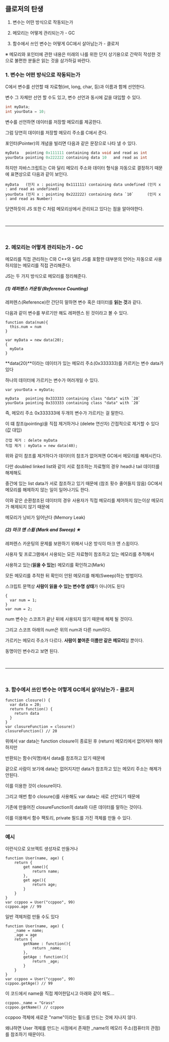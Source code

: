 ## 클로저의 탄생

1. 변수는 어떤 방식으로 작동되는가

2. 메모리는 어떻게 관리되는가 - GC

3. 함수에서 쓰인 변수는 어떻게 GC에서 살아남는가 - 클로저

※ 메모리와 포인터에 관한 내용은 미래의 나를 위한 단지 상기용으로 간략히 작성한 것으로 불편한 분들은 읽는 것을 삼가하길 바란다.

### 1. 변수는 어떤 방식으로 작동되는가

C에서 변수를 선언할 때 자료형(int, long, char, 등)과 이름과 함께 선언한다.

변수 그 자체만 선언 할 수도 있고, 변수 선언과 동시에 값을 대입할 수 있다.
```C
int myData;
int yourData = 10;
```
변수를 선언하면 데이터를 저장할 메모리를 제공한다.

그럼 당연히 데이터를 저장할 메모리 주소를 C에서 준다.

포인터(Pointer)의 개념을 빌리면 다음과 같은 문장으로 나타 낼 수 있다.

```C
myData   pointing 0x111111 containing data void and read as int
yourData pointing 0x222222 containing data 10   and read as int
```

하지만 자바스크립트는 C와 달리 메모리 주소와 데이터 형식을 자동으로 결정하기 때문에 표면상으로 다음과 같이 보인다.

```JS
myData   (인지 x : pointing 0x111111) containing data undefined (인지 x : and read as undefined)
yourData (인지 x : pointing 0x222222) containing data `10`      (인지 x : and read as Number)
```

당연하듯이 JS 또한 C 처럼 메모리상에서 관리되고 있다는 점을 알아야한다.

<br>

-------

<br>

### 2. 메모리는 어떻게 관리되는가 - GC

메모리를 직접 관리하는 C와 C++와 달리 JS를 포함한 대부분의 언어는 자동으로 사용하지않는 메모리를 직접 관리해준다.

JS는 두 가지 방식으로 메모리를 정리해준다.

##### (1) 레퍼렌스 카운팅 (Reference Counting)

레퍼렌스(Reference)란 간단히 말하면 변수 혹은 데이터를 **읽는 것**과 같다.

다음과 같이 변수를 부르기만 해도 레퍼렌스 된 것이라고 볼 수 있다.

```JS
function data(num){
  this.num = num
}

var myData = new data(20);
{
  myData
}
```
**data(20)**이라는 데이터가 있는 메모리 주소(0x333333)를 가르키는 변수 data가 있다

하나의 데이터에 가르키는 변수가 여러개일 수 있다.

```JS
var yourData = myData;

myData   pointing 0x333333 containing class "data" with `20`
yourData pointing 0x333333 containing class "data" with `20`
```
즉, 메모리 주소 0x333333에 두개의 변수가 가르키는 걸 말한다.

이 떄 참조(pointing)을 직접 제거하거나 (delete 연산자) 간접적으로 제거할 수 있다 (값 대입)
```JS
간접 제거 : delete myData
직접 제거 : myData = new data(40);
```
위와 같이 참조를 제거하다가 데이터의 참조가 없어져면 GC에서 메모리를 해제시킨다.

다만 doubled linked list와 같이 서로 참조하는 자료형의 경우 head나 tail 데이터를 해제해도

중간에 있는 list data가 서로 참조하고 있기 때문에 (참조 횟수 줄어들지 않음) GC에서 메모리를 해제하지 않는 일이 일어나기도 한다.

이와 같은 순환참조된 데이터의 경우 사용자가 직접 메모리를 제어하지 않는이상 메모리가 해제되지 않기 때문에

메모리가 낭비가 일어난다 (Memory Leak)

##### (2) 마크 앤 스윕 (Mark and Sweep) ★

레퍼렌스 카운팅의 문제를 보완하기 위해서 나온 방식이 마크 앤 스윕이다.

사용자 및 프로그램에서 사용되는 모든 자료형이 참조하고 있는 메모리를 추적해서

사용하고 있는(**읽을 수 있는**) 메모리를 확인하고(Mark)

모든 메모리를 추적한 뒤 확인이 안된 메모리를 해제(Sweep)하는 방법이다.

스크립트 문맥상 **사람이 읽을 수 있는 변수명 상태**가 아니어도 된다

```JS
{
  var num = 1;
}
var num = 2;
```
num 변수는 스코프가 끝난 뒤에 사용되지 않기 때문에 해제 될 것이다.

그리고 스코프 아래의 num은 위의 num과 다른 num이다.

가르키는 메모리 주소가 다르다. **사람이 붙여준 이름만 같은 메모리**일 뿐이다.

동명이인 변수라고 보면 된다.

<br>

-------

<br>


### 3. 함수에서 쓰인 변수는 어떻게 GC에서 살아남는가 - 클로저

```JS
function closure() {
  var data = 20;
  return function() {
    return data
  }
}
var closureFunction = closure()
closureFunction() // 20
```
위에서 var data는 function closure이 종료된 후 (return) 메모리에서 없어져야 해야하지만

반환되는 함수(익명)에서 data를 참조하고 있기 때문에

겉으로 사람이 보기에 data는 없어지지만 data가 참조하고 있는 메모리 주소는 해제가 안된다.

이를 이용한 것이 closure이다.

그리고 매번 함수 closure()를 사용해도 var data는 새로 선언되기 때문에

기존에 만들어진 closureFunction의 data와 다른 데이터를 말하는 것이다.

이를 이용해서 함수 팩토리, private 필드를 가진 객체를 만들 수 있다.

--------


### 예시 

이런식으로 오브젝트 생성자로 만들거나
```JS
function User(name, age) {
	return {
		get name(){
			return name;
    	},
		get age(){
			return age;
        }
    }
}
var ccppoo = User("ccppoo", 99)
ccppoo.age // 99
```

일반 객체처럼 만들 수도 있다
```JS
function User(name, age) {
	_name = name;
	_age = age
	return {
		getName : function(){
			return _name;
    	},
		getAge : function(){
			return _age;
        }
    }
}
var ccppoo = User("ccppoo", 99)
ccppoo.getAge() // 99
```

이 코드에서 name을 직접 제어한답시고 아래와 같이 해도...
```JS
ccppoo._name = "Grass"
ccppoo.getName() // ccppoo
```
ccppoo 객체에 새로운 "name"이라는 필드를 만드는 것에 지나지 않다.

왜냐하면 User 객체를 만드는 시점에서 존재한 _name의 메모리 주소(컴퓨터의 관점)를 참조하기 때문이다.

